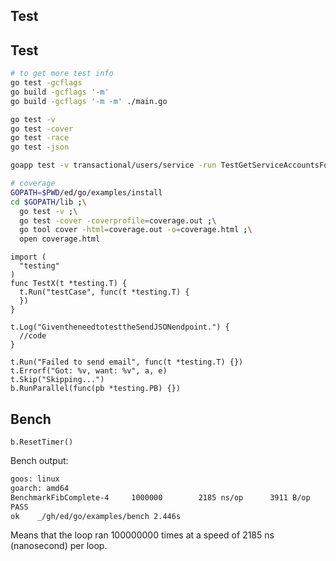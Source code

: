 Test
-

## Test

````sh
# to get more test info
go test -gcflags
go build -gcflags '-m'
go build -gcflags '-m -m' ./main.go

go test -v
go test -cover
go test -race
go test -json

goapp test -v transactional/users/service -run TestGetServiceAccountsForAdmin

# coverage
GOPATH=$PWD/ed/go/examples/install
cd $GOPATH/lib ;\
  go test -v ;\
  go test -cover -coverprofile=coverage.out ;\
  go tool cover -html=coverage.out -o=coverage.html ;\
  open coverage.html
````

````golang
import (
  "testing"
)
func TestX(t *testing.T) {
  t.Run("testCase", func(t *testing.T) {
  })
}

t.Log("GiventheneedtotesttheSendJSONendpoint.") {
  //code
}

t.Run("Failed to send email", func(t *testing.T) {})
t.Errorf("Got: %v, want: %v", a, e)
t.Skip("Skipping...")
b.RunParallel(func(pb *testing.PB) {})
````

## Bench

````golang
b.ResetTimer()
````

Bench output:

````sh
goos: linux
goarch: amd64
BenchmarkFibComplete-4     1000000        2185 ns/op      3911 B/op        0 allocs/op
PASS
ok    _/gh/ed/go/examples/bench 2.446s
````

Means that the loop ran 100000000 times at a speed of 2185 ns (nanosecond) per loop.
